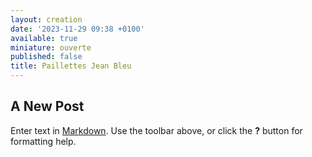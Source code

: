 ```yaml
---
layout: creation
date: '2023-11-29 09:38 +0100'
available: true
miniature: ouverte
published: false
title: Paillettes Jean Bleu
---
```

## A New Post

Enter text in [Markdown](http://daringfireball.net/projects/markdown/). Use the toolbar above, or click the **?** button for formatting help.
